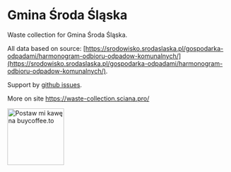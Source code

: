 # Gmina Środa Śląska

Waste collection for Gmina Środa Śląska.

All data  based on source: [https://srodowisko.srodaslaska.pl/gospodarka-odpadami/harmonogram-odbioru-odpadow-komunalnych/](https://srodowisko.srodaslaska.pl/gospodarka-odpadami/harmonogram-odbioru-odpadow-komunalnych/).

Support by [github issues](https://github.com/ksciana/waste_collection/issues).

More on site [
https://waste-collection.sciana.pro/
](
https://waste-collection.sciana.pro/
)

<a href="https://buycoffee.to/ksciana" target="_blank"><img src="https://buycoffee.to/img/share-button-primary.png" style="width: 128px;" alt="Postaw mi kawę na buycoffee.to"></a>